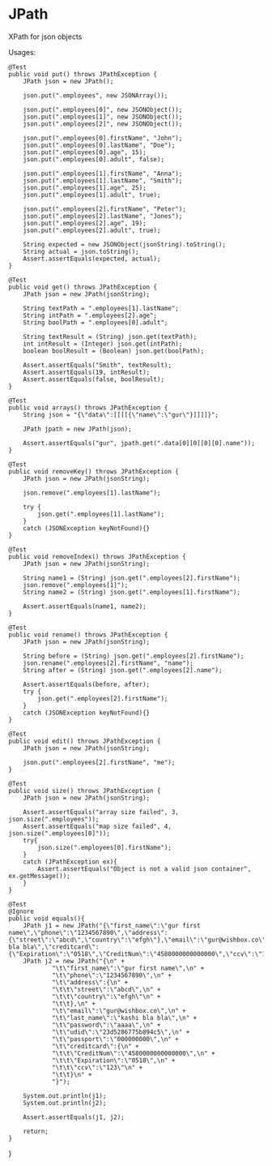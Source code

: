 # JPath
XPath for json objects

Usages:

    @Test
    public void put() throws JPathException {
        JPath json = new JPath();

        json.put(".employees", new JSONArray());

        json.put(".employees[0]", new JSONObject());
        json.put(".employees[1]", new JSONObject());
        json.put(".employees[2]", new JSONObject());

        json.put(".employees[0].firstName", "John");
        json.put(".employees[0].lastName", "Doe");
        json.put(".employees[0].age", 15);
        json.put(".employees[0].adult", false);

        json.put(".employees[1].firstName", "Anna");
        json.put(".employees[1].lastName", "Smith");
        json.put(".employees[1].age", 25);
        json.put(".employees[1].adult", true);

        json.put(".employees[2].firstName", "Peter");
        json.put(".employees[2].lastName", "Jones");
        json.put(".employees[2].age", 19);
        json.put(".employees[2].adult", true);

        String expected = new JSONObject(jsonString).toString();
        String actual = json.toString();
        Assert.assertEquals(expected, actual);
    }

    @Test
    public void get() throws JPathException {
        JPath json = new JPath(jsonString);

        String textPath = ".employees[1].lastName";
        String intPath = ".employees[2].age";
        String boolPath = ".employees[0].adult";

        String textResult = (String) json.get(textPath);
        int intResult = (Integer) json.get(intPath);
        boolean boolResult = (Boolean) json.get(boolPath);

        Assert.assertEquals("Smith", textResult);
        Assert.assertEquals(19, intResult);
        Assert.assertEquals(false, boolResult);
    }

    @Test
    public void arrays() throws JPathException {
        String json = "{\"data\":[[[[{\"name\":\"gur\"}]]]]}";

        JPath jpath = new JPath(json);

        Assert.assertEquals("gur", jpath.get(".data[0][0][0][0].name"));
    }

    @Test
    public void removeKey() throws JPathException {
        JPath json = new JPath(jsonString);

        json.remove(".employees[1].lastName");

        try {
            json.get(".employees[1].lastName");
        }
        catch (JSONException keyNotFound){}
    }

    @Test
    public void removeIndex() throws JPathException {
        JPath json = new JPath(jsonString);

        String name1 = (String) json.get(".employees[2].firstName");
        json.remove(".employees[1]");
        String name2 = (String) json.get(".employees[1].firstName");

        Assert.assertEquals(name1, name2);
    }

    @Test
    public void rename() throws JPathException {
        JPath json = new JPath(jsonString);

        String before = (String) json.get(".employees[2].firstName");
        json.rename(".employees[2].firstName", "name");
        String after = (String) json.get(".employees[2].name");

        Assert.assertEquals(before, after);
        try {
            json.get(".employees[2].firstName");
        }
        catch (JSONException keyNotFound){}
    }

    @Test
    public void edit() throws JPathException {
        JPath json = new JPath(jsonString);

        json.put(".employees[2].firstName", "me");
    }

    @Test
    public void size() throws JPathException {
        JPath json = new JPath(jsonString);

        Assert.assertEquals("array size failed", 3, json.size(".employees"));
        Assert.assertEquals("map size failed", 4, json.size(".employees[0]"));
        try{
            json.size(".employees[0].firstName");
        }
        catch (JPathException ex){
            Assert.assertEquals("Object is not a valid json container", ex.getMessage());
        }
    }

    @Test
    @Ignore
    public void equals(){
        JPath j1 = new JPath("{\"first_name\":\"gur first name\",\"phone\":\"1234567890\",\"address\":{\"street\":\"abcd\",\"country\":\"efgh\"},\"email\":\"gur@wishbox.co\",\"last_name\":\"kashi bla bla\",\"creditcard\":{\"Expiration\":\"0518\",\"CreditNum\":\"4580000000000000\",\"ccv\":\"123\"},\"udid\":\"23d5286775b894c5\",\"passport\":\"000000000\",\"password\":\"aaaa\"}\n");
        JPath j2 = new JPath("{\n" +
                "\t\"first_name\":\"gur first name\",\n" +
                "\t\"phone\":\"1234567890\",\n" +
                "\t\"address\":{\n" +
                "\t\t\"street\":\"abcd\",\n" +
                "\t\t\"country\":\"efgh\"\n" +
                "\t\t},\n" +
                "\t\"email\":\"gur@wishbox.co\",\n" +
                "\t\"last_name\":\"kashi bla bla\",\n" +
                "\t\"password\":\"aaaa\",\n" +
                "\t\"udid\":\"23d5286775b894c5\",\n" +
                "\t\"passport\":\"000000000\",\n" +
                "\t\"creditcard\":{\n" +
                "\t\t\"CreditNum\":\"4580000000000000\",\n" +
                "\t\t\"Expiration\":\"0518\",\n" +
                "\t\t\"ccv\":\"123\"\n" +
                "\t\t}\n" +
                "}");

        System.out.println(j1);
        System.out.println(j2);

        Assert.assertEquals(j1, j2);

        return;
    }

}
